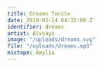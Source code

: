 ```yaml
---
title: Dreams Tonite
date: 2018-01-14 04:32:00 Z
identifier: dreams
artist: Alvvays
image: "/uploads/dreams.svg"
file: "/uploads/dreams.mp3"
mixtape: Amylia
---
```


